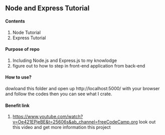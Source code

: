 ## Node and Express Tutorial

#### Contents

1. Node Tutorial
2. Express Tutorial


#### Purpose of repo

1. Including Node.js and Express.js to my knowlodge 
2. figure out to how to step in front-end application from back-end 

#### How to use?

dowloand this folder and open up http://localhost:5000/ with your browser and follow the codes then you can see what I crate.

#### Benefit link

1. https://www.youtube.com/watch?v=Oe421EPjeBE&t=25606s&ab_channel=freeCodeCamp.org look out this video and get more information this project



